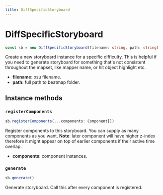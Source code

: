```yaml
---
title: DiffSpecificStoryboard
---
```


# DiffSpecificStoryboard

```typescript
const sb = new DiffSpecificStoryboard(filename: string, path: string)
```

Create a new storyboard instance for a specific difficulty. This is helpful if you need to generate storyboard for something that's not consistent throughout the mapset, like mapper name, or hit object highlight etc.

- **filename**: osu filename.
- **path**: full path to beatmap folder.

## Instance methods

### `registerComponents`

```typescript
sb.registerComponents(...components: Component[])
```
Register components to this storyboard. You can supply as many components as you want. **Note**: later component will have higher z-index therefore it might appear on top of earlier components if their active time overlap.

- **components**: component instances.

### `generate`
```typescript
sb.generate()
```
Generate storyboard. Call this after every component is registered.
